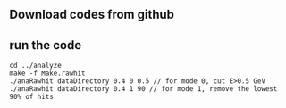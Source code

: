 ## Download codes from github

## run the code
```
cd ../analyze
make -f Make.rawhit
./anaRawhit dataDirectory 0.4 0 0.5 // for mode 0, cut E>0.5 GeV
./anaRawhit dataDirectory 0.4 1 90 // for mode 1, remove the lowest 90% of hits
```